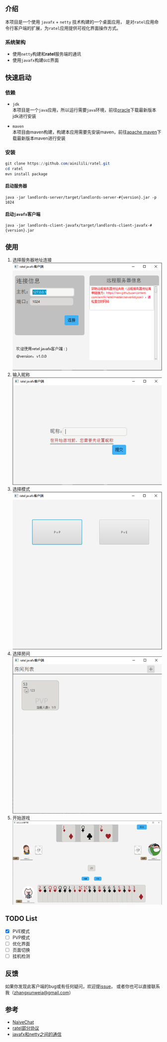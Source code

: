 ## 介绍
本项目是一个使用 `javafx` + `netty` 技术构建的一个桌面应用，
是对`ratel`应用命令行客户端的扩展，为`ratel`应用提供可视化界面操作方式。

### 系统架构
* 使用`netty`构建和**ratel**服务端的通讯
* 使用`javafx`构建`GUI`界面

## 快速启动
### 依赖
* `jdk`  
本项目是一个`java`应用，所以运行需要`java`环境，前往[oracle](https://www.oracle.com/java/technologies/java-downloads.html)下载最新版本jdk进行安装

* `maven`  
本项目由maven构建，构建本应用需要先安装maven，前往[apache maven](https://maven.apache.org)下载最新版本maven进行安装

### 安装
```powershell
git clone https://github.com/ainilili/ratel.git
cd ratel
mvn install package
```
#### 启动服务器
```shell
java -jar landlords-server/target/landlords-server-#{version}.jar -p 1024
```

#### 启动`javafx`客户端
```shell
java -jar landlords-client-javafx/target/landlords-client-javafx-#{version}.jar
```

## 使用
1. 选择服务器地址连接
![连接服务器](images/connect.png)  
2. 输入昵称
![输入昵称](images/input-nickname.png)  
3. 选择模式
![选择模式](images/select-modal.png)  
4. 选择房间
![选择房间](images/choose-room.png)  
5. 开始游戏
![开始游戏](images/play.png)  

## TODO List
- [X] PVE模式  
- [ ] PVP模式  
- [ ] 优化界面    
- [ ] 页面切换  
- [ ] 挂机检测

## 反馈
如果你发现此客户端的bug或有任何疑问，欢迎提[issue](https://github.com/ainilili/ratel/issues)，
或者你也可以直接联系我（[zhangxunweia@gmail.com](zhangxunweia@gmail.com)）

## 参考
* [NaiveChat](https://github.com/fuzhengwei/NaiveChat)
* [ratel部分协议](https://github.com/ainilili/ratel/blob/master/PROTOCO_CN.md)
* [javafx和netty之间的通信](https://github.com/ainilili/ratel/landlords-client-javafx/javafx-netty-communication.md)